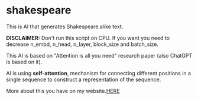# shakespeare

This is AI that generates Shakespeare alike text.

**DISCLAIMER:** Don't run this script on CPU. If you want you need to decrease n_embd, n_head, n_layer, block_size and batch_size.

This AI is based on "Attention is all you need" research paper (also ChatGPT is based on it).

AI is using **self-attention**, mechanism for connecting different positions in a single sequence to construct a representation of the sequence.

More about this you have on my website.[HERE](https://youshitsune.me/2023/02/attention-is-all-you-need/)
